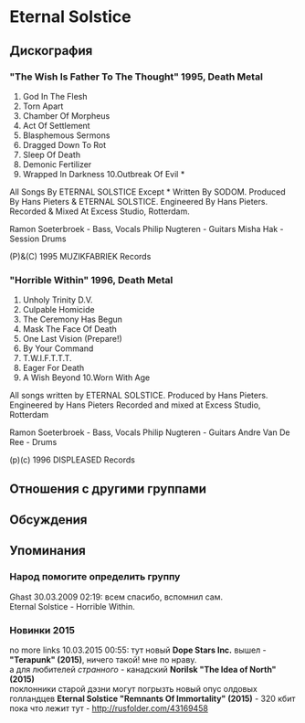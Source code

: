 # Eternal Solstice



## Дискография

### "The Wish Is Father To The Thought" 1995, Death Metal

1. God In The Flesh
2. Torn Apart
3. Chamber Of Morpheus
4. Act Of  Settlement
5. Blasphemous Sermons
6. Dragged Down To Rot
7. Sleep Of Death
8. Demonic Fertilizer
9. Wrapped In Darkness
10.Outbreak Of Evil *

All Songs By ETERNAL SOLSTICE Except * Written By SODOM.
Produced By Hans Pieters & ETERNAL SOLSTICE.
Engineered By Hans Pieters.
Recorded & Mixed At Excess Studio, Rotterdam.

Ramon Soeterbroek - Bass, Vocals
Philip Nugteren - Guitars
Misha Hak - Session Drums

(P)&(C) 1995 MUZIKFABRIEK Records

### "Horrible Within" 1996, Death Metal

1. Unholy Trinity D.V.
2. Culpable Homicide
3. The Ceremony Has Begun
4. Mask The Face Of Death
5. One Last Vision (Prepare!)
6. By Your Command
7. T.W.I.F.T.T.T.
8. Eager For Death
9. A Wish Beyond
10.Worn With Age

All songs written by ETERNAL
SOLSTICE.
Produced by Hans Pieters.
Engineered by Hans Pieters
Recorded and mixed at Excess Studio,
Rotterdam

Ramon Soeterbroek - Bass, Vocals
Philip Nugteren - Guitars
Andre Van De Ree - Drums

(p)(c) 1996 DISPLEASED Records


## Отношения с другими группами


## Обсуждения


## Упоминания

### Народ помогите определить группу

Ghast 30.03.2009 02:19:
всем спасибо, вспомнил сам.<BR>Eternal Solstice - Horrible Within.

### Новинки 2015

no more links 10.03.2015 00:55:
тут новый <B>Dope Stars Inc.</B> вышел - <B>"Terapunk" (2015)</B>, ничего такой! мне по нраву.<BR>а для любителей <I>странного</I> - канадский <B>Norilsk "The Idea of North" (2015)</B><BR>поклонники старой дэзни могут погрызть новый опус олдовых голландцев <B>Eternal Solstice "Remnants Of Immortality" (2015)</B> - 320 кбит пока что лежит тут - <A HREF="http://rusfolder.com/43169458" TARGET="_blank">http://rusfolder.com/43169458</A>

